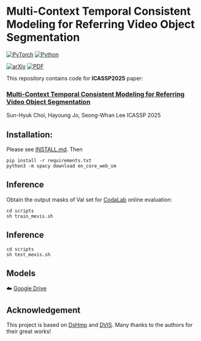 # Multi-Context Temporal Consistent Modeling for Referring Video Object Segmentation
[![PyTorch](https://img.shields.io/badge/PyTorch-1.13.0-%23EE4C2C.svg?style=&logo=PyTorch&logoColor=white)](https://pytorch.org/)
[![Python](https://img.shields.io/badge/Python-3.7%20|%203.8%20|%203.9-blue.svg?style=&logo=python&logoColor=ffdd54)](https://www.python.org/downloads/)

[![arXiv](https://img.shields.io/badge/arXiv-Paper-<색깔코드>?style=flat)]([<arxiv_link>](https://arxiv.org/abs/2501.04939))
[![PDF](https://img.shields.io/badge/PDF-Download-<색깔코드>?style=flat)]([<pdf_link>](https://ieeexplore.ieee.org/document/10888377))

This repository contains code for **ICASSP2025** paper:

### [Multi-Context Temporal Consistent Modeling for Referring Video Object Segmentation]([<paper_link>](https://arxiv.org/abs/2501.04939))  
Sun-Hyuk Choi, Hayoung Jo, Seong-Whan Lee 
ICASSP 2025

## Installation:
Please see [INSTALL.md](https://github.com/henghuiding/MeViS/blob/main/INSTALL.md). Then
```
pip install -r requirements.txt
python3 -m spacy download en_core_web_sm
```
## Inference
Obtain the output masks of Val set for [CodaLab](https://codalab.lisn.upsaclay.fr/competitions/15094) online evaluation:
```
cd scripts
sh train_mevis.sh
```
## Inference
```
cd scripts
sh test_mevis.sh
```
## Models
☁️ [Google Drive](https://drive.google.com/file/d/1M4CZY3xKSg6qbwiU8BECcUHmCWeLtUHr/view?usp=sharing)
## Acknowledgement
This project is based on [DsHmp](https://github.com/heshuting555/DsHmp) and [DVIS](https://github.com/zhang-tao-whu/DVIS). Many thanks to the authors for their great works!
